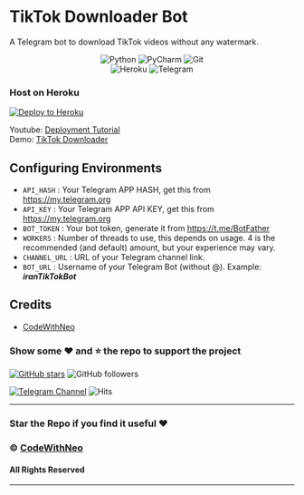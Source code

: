 

# TikTok Downloader Bot
A Telegram bot to download TikTok videos without any watermark.
<div align="center">
<img alt="Python" src="https://img.shields.io/badge/python-%2314354C.svg?&style=for-the-badge&logo=python&logoColor=white"/>
<img alt="PyCharm" src="https://img.shields.io/badge/PyCharm-000000.svg?&style=for-the-badge&logo=PyCharm&logoColor=white"/>
<img alt="Git" src="https://img.shields.io/badge/git-%23F05033.svg?&style=for-the-badge&logo=git&logoColor=white"/>
</div>
<div align="center">
<img alt="Heroku" src="https://img.shields.io/badge/Heroku-purple?&style=for-the-badge&logoColor=white&logo=heroku"/>
<img alt="Telegram" src="https://img.shields.io/badge/Telegram-blue?&style=for-the-badge&logoColor=white&logo=telegram"/>
</div>
 


### Host on Heroku

<p><a href="https://heroku.com/deploy?template=https://github.com/codewithneo/tiktokdownloader/tree/master"><img src="https://www.herokucdn.com/deploy/button.svg" alt="Deploy to Heroku"/></a></p>

Youtube: [Deployment Tutorial](https://youtu.be/LOK3lfJ9ous)<br>
Demo: [ TikTok Downloader](https://t.me/iranTikTokBot)

## Configuring Environments
- `API_HASH` : Your Telegram APP HASH, get this from https://my.telegram.org
- `API_KEY` : Your Telegram APP API KEY, get this from https://my.telegram.org
- `BOT_TOKEN` : Your bot token, generate it from https://t.me/BotFather
- `WORKERS` : Number of threads to use, this depends on usage. 4 is the recommended (and default) amount, but your experience may vary.
- `CHANNEL_URL` : URL of your Telegram channel link.
- `BOT_URL` : Username of your Telegram Bot (without @). Example: **_iranTikTokBot_**




## Credits
- [  CodeWithNeo](https://github.com/CodeWithNeo)
### Show some :heart: and :star: the repo to support the project

[![GitHub stars](https://img.shields.io/github/stars/CodeWithNeo/tiktokdownloader.svg?style=social&label=Star)](https://github.com/CodeWithNeo/) ![GitHub followers](https://img.shields.io/github/followers/CodeWithNeo.svg?style=social&label=Follow)

[![Telegram Channel](https://img.shields.io/badge/Telegram-Channel-orange)](https://t.me/videostatusdownloader)
![Hits](https://hits.seeyoufarm.com/api/count/incr/badge.svg?url=https://github.com/codewithneo/TikTokDownloader)

---
### Star the Repo if you find it useful :heart:
### © [CodeWithNeo](https://t.me/modstoreiran)
#### All Rights Reserved
---
